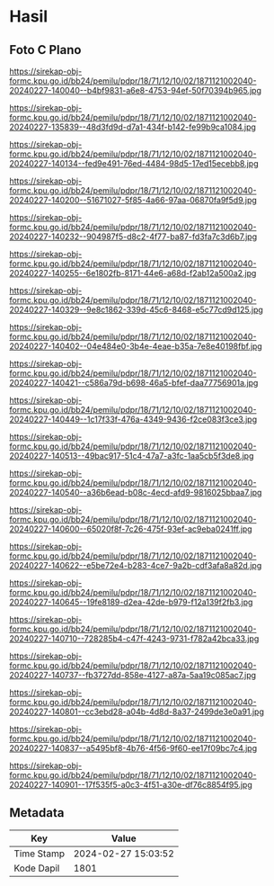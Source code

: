 # Hasil

## Foto C Plano

https://sirekap-obj-formc.kpu.go.id/bb24/pemilu/pdpr/18/71/12/10/02/1871121002040-20240227-140040--b4bf9831-a6e8-4753-94ef-50f70394b965.jpg

https://sirekap-obj-formc.kpu.go.id/bb24/pemilu/pdpr/18/71/12/10/02/1871121002040-20240227-135839--48d3fd9d-d7a1-434f-b142-fe99b9ca1084.jpg

https://sirekap-obj-formc.kpu.go.id/bb24/pemilu/pdpr/18/71/12/10/02/1871121002040-20240227-140134--fed9e491-76ed-4484-98d5-17ed15ecebb8.jpg

https://sirekap-obj-formc.kpu.go.id/bb24/pemilu/pdpr/18/71/12/10/02/1871121002040-20240227-140200--51671027-5f85-4a66-97aa-06870fa9f5d9.jpg

https://sirekap-obj-formc.kpu.go.id/bb24/pemilu/pdpr/18/71/12/10/02/1871121002040-20240227-140232--904987f5-d8c2-4f77-ba87-fd3fa7c3d6b7.jpg

https://sirekap-obj-formc.kpu.go.id/bb24/pemilu/pdpr/18/71/12/10/02/1871121002040-20240227-140255--6e1802fb-8171-44e6-a68d-f2ab12a500a2.jpg

https://sirekap-obj-formc.kpu.go.id/bb24/pemilu/pdpr/18/71/12/10/02/1871121002040-20240227-140329--9e8c1862-339d-45c6-8468-e5c77cd9d125.jpg

https://sirekap-obj-formc.kpu.go.id/bb24/pemilu/pdpr/18/71/12/10/02/1871121002040-20240227-140402--04e484e0-3b4e-4eae-b35a-7e8e40198fbf.jpg

https://sirekap-obj-formc.kpu.go.id/bb24/pemilu/pdpr/18/71/12/10/02/1871121002040-20240227-140421--c586a79d-b698-46a5-bfef-daa77756901a.jpg

https://sirekap-obj-formc.kpu.go.id/bb24/pemilu/pdpr/18/71/12/10/02/1871121002040-20240227-140449--1c17f33f-476a-4349-9436-f2ce083f3ce3.jpg

https://sirekap-obj-formc.kpu.go.id/bb24/pemilu/pdpr/18/71/12/10/02/1871121002040-20240227-140513--49bac917-51c4-47a7-a3fc-1aa5cb5f3de8.jpg

https://sirekap-obj-formc.kpu.go.id/bb24/pemilu/pdpr/18/71/12/10/02/1871121002040-20240227-140540--a36b6ead-b08c-4ecd-afd9-9816025bbaa7.jpg

https://sirekap-obj-formc.kpu.go.id/bb24/pemilu/pdpr/18/71/12/10/02/1871121002040-20240227-140600--65020f8f-7c26-475f-93ef-ac9eba0241ff.jpg

https://sirekap-obj-formc.kpu.go.id/bb24/pemilu/pdpr/18/71/12/10/02/1871121002040-20240227-140622--e5be72e4-b283-4ce7-9a2b-cdf3afa8a82d.jpg

https://sirekap-obj-formc.kpu.go.id/bb24/pemilu/pdpr/18/71/12/10/02/1871121002040-20240227-140645--19fe8189-d2ea-42de-b979-f12a139f2fb3.jpg

https://sirekap-obj-formc.kpu.go.id/bb24/pemilu/pdpr/18/71/12/10/02/1871121002040-20240227-140710--728285b4-c47f-4243-9731-f782a42bca33.jpg

https://sirekap-obj-formc.kpu.go.id/bb24/pemilu/pdpr/18/71/12/10/02/1871121002040-20240227-140737--fb3727dd-858e-4127-a87a-5aa19c085ac7.jpg

https://sirekap-obj-formc.kpu.go.id/bb24/pemilu/pdpr/18/71/12/10/02/1871121002040-20240227-140801--cc3ebd28-a04b-4d8d-8a37-2499de3e0a91.jpg

https://sirekap-obj-formc.kpu.go.id/bb24/pemilu/pdpr/18/71/12/10/02/1871121002040-20240227-140837--a5495bf8-4b76-4f56-9f60-ee17f09bc7c4.jpg

https://sirekap-obj-formc.kpu.go.id/bb24/pemilu/pdpr/18/71/12/10/02/1871121002040-20240227-140901--17f535f5-a0c3-4f51-a30e-df76c8854f95.jpg


## Metadata

| Key        | Value               |
| ---------- | ------------------- |
| Time Stamp | 2024-02-27 15:03:52 |
| Kode Dapil | 1801                |




